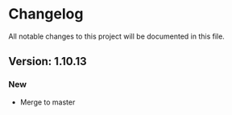 # Changelog

All notable changes to this project will be documented in this file.

## Version: 1.10.13

### New
 - Merge to master



